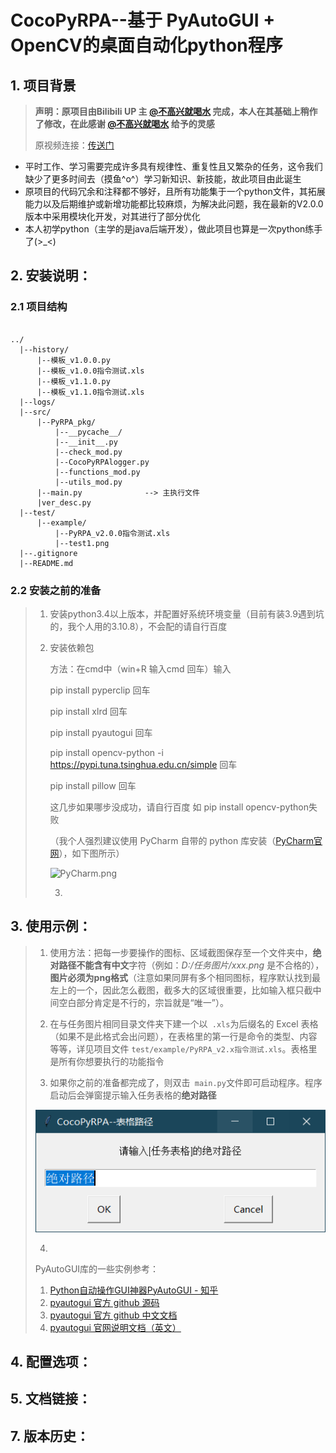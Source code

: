 # CocoPyRPA--基于 PyAutoGUI + OpenCV的桌面自动化python程序

## 1. 项目背景

> **声明：原项目由Bilibili UP 主 [@不高兴就喝水](https://space.bilibili.com/412704776 "个人空间")
完成，本人在其基础上稍作了修改，在此感谢 [@不高兴就喝水](https://space.bilibili.com/412704776 "个人空间") 给予的灵感**
>
> 原视频连接：[传送门](https://www.bilibili.com/video/BV1T34y1o73U/ "视频链接")

* 平时工作、学习需要完成许多具有规律性、重复性且又繁杂的任务，这令我们缺少了更多时间去（摸鱼^o^）学习新知识、新技能，故此项目由此诞生
* 原项目的代码冗余和注释都不够好，且所有功能集于一个python文件，其拓展能力以及后期维护或新增功能都比较麻烦，为解决此问题，我在最新的V2.0.0版本中采用模块化开发，对其进行了部分优化
* 本人初学python（主学的是java后端开发），做此项目也算是一次python练手了(>_<)

## 2. 安装说明：

### 2.1 项目结构

```text

../
  |--history/
      |--模板_v1.0.0.py
      |--模板_v1.0.0指令测试.xls
      |--模板_v1.1.0.py
      |--模板_v1.1.0指令测试.xls
  |--logs/    
  |--src/   
      |--PyRPA_pkg/
          |--__pycache__/
          |--__init__.py
          |--check_mod.py
          |--CocoPyRPAlogger.py
          |--functions_mod.py
          |--utils_mod.py
      |--main.py              --> 主执行文件
      |ver_desc.py
  |--test/
      |--example/
          |--PyRPA_v2.0.0指令测试.xls
          |--test1.png
  |--.gitignore
  |--README.md

```

### 2.2 安装之前的准备

> 1. 安装python3.4以上版本，并配置好系统环境变量（目前有装3.9遇到坑的，我个人用的3.10.8），不会配的请自行百度
>
> 2. 安装依赖包
>
>    方法：在cmd中（win+R 输入cmd 回车）输入
>
>    pip install pyperclip 回车
>
>    pip install xlrd 回车
>
>    pip install pyautogui 回车
>
>    pip install opencv-python -i https://pypi.tuna.tsinghua.edu.cn/simple 回车
>
>    pip install pillow 回车
>
>    这几步如果哪步没成功，请自行百度 如 pip install opencv-python失败
>
>    （我个人强烈建议使用 PyCharm 自带的 python 库安装（[PyCharm官网](https://www.jetbrains.com/pycharm/download/?section=windows)），如下图所示）
>
>    ![PyCharm.png](https://s2.loli.net/2023/10/27/GafiOCLH4X2rtR7.png)
>
>    3.

## 3. 使用示例：

> 1. 使用方法：把每一步要操作的图标、区域截图保存至一个文件夹中，**绝对路径不能含有中文**字符（例如：*D:/任务图片/xxx.png* 是不合格的），**图片必须为png格式**（注意如果同屏有多个相同图标，程序默认找到最左上的一个，因此怎么截图，截多大的区域很重要，比如输入框只截中间空白部分肯定是不行的，宗旨就是“唯一”）。
>
> 2. 在与任务图片相同目录文件夹下建一个以` .xls`为后缀名的 Excel 表格（如果不是此格式会出问题），在表格里的第一行是命令的类型、内容等等，详见项目文件 `test/example/PyRPA_v2.x指令测试.xls`。表格里是所有你想要执行的功能指令
>
> 3. 如果你之前的准备都完成了，则双击` main.py`文件即可启动程序。程序启动后会弹窗提示输入任务表格的**绝对路径**
>
> 
>![PyRPA-start.png](https://raw.githubusercontent.com/54Coconi/picture-repo/main/img/PyRPA-start.png)
>    
>4. 
> 
>
> 
>PyAutoGUI库的一些实例参考：
> 
>1. [Python自动操作GUI神器PyAutoGUI - 知乎](https://zhuanlan.zhihu.com/p/302592540)
> 2. [pyautogui 官方 github 源码](https://github.com/asweigart/pyautogui)
> 3. [pyautogui 官方 github 中文文档](https://github.com/asweigart/pyautogui/blob/master/docs/simplified-chinese.ipynb)
> 4. [pyautogui 官网说明文档（英文）](https://pyautogui.readthedocs.io/en/latest/index.html)

## 4. 配置选项：



## 5. 文档链接：



## 7. 版本历史：

